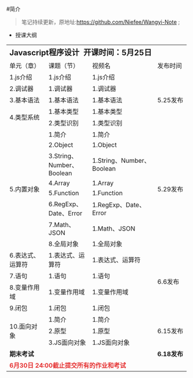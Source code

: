 #简介


>笔记持续更新，原地址:https://github.com/Niefee/Wangyi-Note ;

 - 授课大纲

<table border="0" cellpadding="0" cellspacing="0" width="471" style="width: 472px"><colgroup><col width="102" style=";width:103px"><col width="103" style=";width:103px"><col width="184" style=";width:184px"><col width="82" style=";width:83px"></colgroup><tbody><tr height="39" style=";height:39px"><td colspan="4" height="39" width="471" style="height:39px;width:472px"><span style="font-size: 20px;"><strong>Javascript程序设计&nbsp; 开课时间：5月25日</strong></span></td></tr><tr height="19" style="height:19px"><td height="19" width="102" style="height:19px;width:103px">单元（章）</td><td width="103" style="width:103px">课题（节）</td><td width="184" style="width:184px">视频名</td><td width="82" style="width:83px">发布时间</td></tr><tr height="19" style="height:19px"><td height="19" width="102" style="height:19px;width:103px">1.js介绍</td><td width="103" style="width:103px">1.js介绍</td><td width="184" style="width:184px">1.js介绍</td><td rowspan="5" width="82" style="width:83px">5.25发布</td></tr><tr height="19" style="height:19px"><td height="19" width="102" style="height:19px;width:103px">2.调试器</td><td width="103" style="width:103px">1.调试器</td><td width="184" style="width:184px">1.调试器</td></tr><tr height="19" style="height:19px"><td height="19" width="102" style="height:19px;width:103px">3.基本语法</td><td width="103" style="width:103px">1.基本语法</td><td width="184" style="width:184px">1.基本语法</td></tr><tr height="19" style="height:19px"><td rowspan="2" height="38" width="102" style="height:38px;width:103px">4.类型系统</td><td width="103" style="width:103px">1.基本类型</td><td width="184" style="width:184px">1.基本类型</td></tr><tr height="19" style="height:19px"><td height="19" width="103" style="height:19px;width:103px">2.类型识别</td><td width="184" style="width:184px">1.类型识别</td></tr><tr height="19" style="height:19px"><td rowspan="8" height="209" width="102" style="height:209px;width:103px">5.内置对象</td><td width="103" style="width:103px">1.简介</td><td width="184" style="width:184px">1.简介</td><td rowspan="8" width="82" style="width:83px">5.29发布</td></tr><tr height="19" style="height:19px"><td height="19" width="103" style="height:19px;width:103px">2.Object</td><td width="184" style="width:184px">1.Object</td></tr><tr height="57" style="height:57px"><td height="57" width="103" style="height:57px;width:103px">3.String、Number、Boolean</td><td width="184" style="width:184px">1.String、Number、Boolean</td></tr><tr height="19" style="height:19px"><td height="19" width="103" style="height:19px;width:103px">4.Array</td><td width="184" style="width:184px">1.Array</td></tr><tr height="19" style="height:19px"><td height="19" width="103" style="height:19px;width:103px">5.Function</td><td width="184" style="width:184px">1.Function</td></tr><tr height="38" style="height:38px"><td height="38" width="103" style="height:38px;width:103px">6.RegExp、Date、Error</td><td width="184" style="width:184px">1.RegExp、Date、Error</td></tr><tr height="19" style="height:19px"><td height="19" width="103" style="height:19px;width:103px">7.Math、JSON</td><td width="184" style="width:184px">1.Math、JSON</td></tr><tr height="19" style="height:19px"><td height="19" width="103" style="height:19px;width:103px">8.全局对象</td><td width="184" style="width:184px">1.全局对象</td></tr><tr height="38" style="height:38px"><td height="38" width="102" style="height:38px;width:103px">6.表达式、运算符</td><td width="103" style="width:103px">1.表达式、运算符</td><td width="184" style="width:184px">1.表达式、运算符</td><td rowspan="4" width="82" style="width:83px">6.6发布</td></tr><tr height="19" style="height:19px"><td height="19" width="102" style="height:19px;width:103px">7.语句</td><td width="103" style="width:103px">1.语句</td><td width="184" style="width:184px">1.语句</td></tr><tr height="19" style="height:19px"><td height="19" width="102" style="height:19px;width:103px">8.变量作用域</td><td width="103" style="width:103px">1.变量作用域</td><td width="184" style="width:184px">1.变量作用域</td></tr><tr height="19" style="height:19px"><td height="19" width="102" style="height:19px;width:103px">9.闭包</td><td width="103" style="width:103px">1.闭包</td><td width="184" style="width:184px">1.闭包</td></tr><tr height="19" style="height:19px"><td rowspan="3" height="57" width="102" style="height:57px;width:103px">10.面向对象</td><td width="103" style="width:103px">1.简介</td><td width="184" style="width:184px">1.简介</td><td rowspan="3" width="82" style="width:83px">6.15发布</td></tr><tr height="19" style="height:19px"><td height="19" width="103" style="height:19px;width:103px">2.原型</td><td width="184" style="width:184px">1.原型</td></tr><tr height="19" style="height:19px"><td height="19" width="103" style="height:19px;width:103px">3.JS面向对象</td><td width="184" style="width:184px">1.JS面向对象</td></tr><tr height="19" style="height:19px"><td colspan="3" height="19" width="389" style="height:19px;width:389px"><strong><span style="font-size: 16px;">期末考试</span></strong></td><td width="82" style="width:83px"><strong><span style="font-size: 16px;">6.18发布</span></strong></td></tr><tr height="19" style="height:19px"><td colspan="4" height="19" width="471" style="height:19px;width:472px"><span style="color: rgb(229, 51, 51);"><strong><span style="font-size: 16px;">6月30日 24:00截止提交所有的作业和考试</span></strong></span></td></tr></tbody></table>
